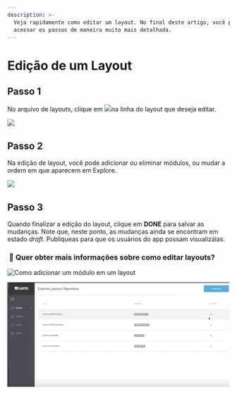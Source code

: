 ```yaml
---
description: >-
  Veja rapidamente como editar um layout. No final deste artigo, você pode
  acessar os passos de maneira muito mais detalhada.
---
```


# Edição de um Layout

## Passo 1

No arquivo de layouts, clique em ![](https://lh3.googleusercontent.com/bNEb9WmtigI5djZiebFGESRgVkNWR2lAA1fE0UggfTw2yLmEfpuyuTYne_1hASWK4sbe3xQhmlpbUBhnaNH8CJ3o7HZJuklYRYz1laLakujvuRLQKnuOChoqHQhXYihWAeLSNJsc)na linha do layout que deseja editar.

![](https://lh3.googleusercontent.com/okAri1S_DZ2AHeVBjAcOF2iAn5628_oMKhsDIg7YaR47aOy-EuKge_I_OeuFrcy3C32lOpafW7UFi-4-nZrL_9iX_q5GELgchwRanZmwNXzsDsd_hhl2GWCJHyxl6TkKlQd98wGp)

## Passo 2

Na edição de layout, você pode adicionar ou eliminar módulos, ou mudar a ordem em que aparecem em Explore.

![](https://lh5.googleusercontent.com/gWwM9p27GK00Y457q2K4hcX1FRJ6WCWR-UaMcO8ldQnDp1Tf2o0znYKWop9vvrR8RWM93mtg4SA8R0iAubGvr7uRmvk1XFZ9NHzm0LB7n8lFcXIwDH5kXAQhrHirPDNYWICSprlW)

## Passo 3

Quando finalizar a edição do layout, clique em **DONE** para salvar as mudanças. Note que, neste ponto, as mudanças ainda se encontram em estado _draft_. Publiqueas para que os usuários do app possam visualizálas.

### ​​ 🎯 Quer obter mais informações sobre como editar layouts?

![Como adicionar um m&#xF3;dulo em um layout](../../.gitbook/assets/edit_layouts.gif)

![Como mudar a posi&#xE7;&#xE3;o de um m&#xF3;dulo dentro de um layout](../../.gitbook/assets/move_layouts.gif)

